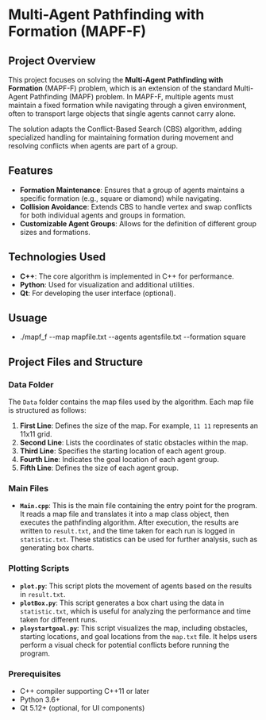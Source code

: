 # Multi-Agent Pathfinding with Formation (MAPF-F)

## Project Overview

This project focuses on solving the **Multi-Agent Pathfinding with Formation** (MAPF-F) problem, which is an extension of the standard Multi-Agent Pathfinding (MAPF) problem. In MAPF-F, multiple agents must maintain a fixed formation while navigating through a given environment, often to transport large objects that single agents cannot carry alone.

The solution adapts the Conflict-Based Search (CBS) algorithm, adding specialized handling for maintaining formation during movement and resolving conflicts when agents are part of a group.

## Features

- **Formation Maintenance**: Ensures that a group of agents maintains a specific formation (e.g., square or diamond) while navigating.
- **Collision Avoidance**: Extends CBS to handle vertex and swap conflicts for both individual agents and groups in formation.
- **Customizable Agent Groups**: Allows for the definition of different group sizes and formations.

## Technologies Used

- **C++**: The core algorithm is implemented in C++ for performance.
- **Python**: Used for visualization and additional utilities.
- **Qt**: For developing the user interface (optional).

## Usuage
- ./mapf_f --map mapfile.txt --agents agentsfile.txt --formation square
## Project Files and Structure

### Data Folder

The `Data` folder contains the map files used by the algorithm. Each map file is structured as follows:
1. **First Line**: Defines the size of the map. For example, `11 11` represents an 11x11 grid.
2. **Second Line**: Lists the coordinates of static obstacles within the map.
3. **Third Line**: Specifies the starting location of each agent group.
4. **Fourth Line**: Indicates the goal location of each agent group.
5. **Fifth Line**: Defines the size of each agent group.

### Main Files

- **`Main.cpp`**: This is the main file containing the entry point for the program. It reads a map file and translates it into a map class object, then executes the pathfinding algorithm. After execution, the results are written to `result.txt`, and the time taken for each run is logged in `statistic.txt`. These statistics can be used for further analysis, such as generating box charts.

### Plotting Scripts

- **`plot.py`**: This script plots the movement of agents based on the results in `result.txt`.
- **`plotBox.py`**: This script generates a box chart using the data in `statistic.txt`, which is useful for analyzing the performance and time taken for different runs.
- **`ploystartgoal.py`**: This script visualizes the map, including obstacles, starting locations, and goal locations from the `map.txt` file. It helps users perform a visual check for potential conflicts before running the program.



### Prerequisites

- C++ compiler supporting C++11 or later
- Python 3.6+
- Qt 5.12+ (optional, for UI components)

